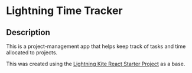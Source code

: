 # Lightning Time Tracker

## Description
This is a project-management app that helps keep track of tasks and time allocated to projects.

This was created using the [Lightning Kite React Starter Project](https://github.com/lightningkite/lk-react-starter) as a base.
